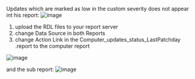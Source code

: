 Updates which are marked as low in the custom severity does not appear int his report:
![image](https://user-images.githubusercontent.com/96050818/164613699-a37ce5cd-9591-42d4-acf8-c4d1db810d41.png)



1. upload the RDL files to your report server
2. change Data Source in both Reports
3. change Action Link in the Computer_updates_status_LastPatchday .report to the computer report

![image](https://user-images.githubusercontent.com/96050818/164210142-4cfaf243-05a0-4f9c-a863-4bcc5d92f96a.png)

and the sub report:
![image](https://user-images.githubusercontent.com/96050818/164212844-c79d7172-8dd7-440a-aee3-61b527507273.png)
